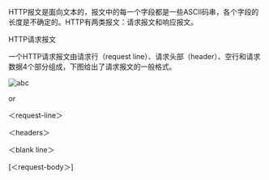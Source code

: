 HTTP报文是面向文本的，报文中的每一个字段都是一些ASCII码串，各个字段的长度是不确定的。HTTP有两类报文：请求报文和响应报文。

HTTP请求报文

一个HTTP请求报文由请求行（request line）、请求头部（header）、空行和请求数据4个部分组成，下图给出了请求报文的一般格式。

![abc](https://raw.github.com/hackerjs/hackerjs/master/HTTP/images/2012072810301161.png)

or

＜request-line＞

＜headers＞

＜blank line＞

[＜request-body＞]
